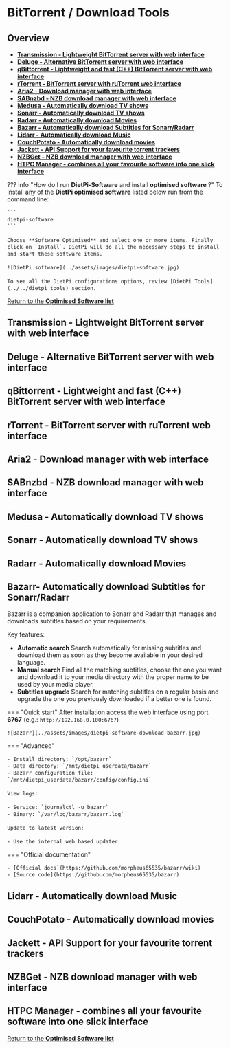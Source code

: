 # BitTorrent / Download Tools

## Overview

- [**Transmission - Lightweight BitTorrent server with web interface**](#transmission-lightweight-bittorrent-server-with-web-interface)
- [**Deluge - Alternative BitTorrent server with web interface**](#deluge-alternative-bittorrent-server-with-web-interface)
- [**qBittorrent - Lightweight and fast (C++) BitTorrent server with web interface**](#qbittorrent-lightweight-and-fast-c-bittorrent-server-with-web-interface)
- [**rTorrent - BitTorrent server with ruTorrent web interface**](#rtorrent-bittorrent-server-with-rutorrent-web-interface)
- [**Aria2 - Download manager with web interface**](#aria2-download-manager-with-web-interface)
- [**SABnzbd - NZB download manager with web interface**](#sabnzbd-nzb-download-manager-with-web-interface)
- [**Medusa - Automatically download TV shows**](#medusa-automatically-download-tv-shows)
- [**Sonarr - Automatically download TV shows**](#sonarr-automatically-download-tv-shows)
- [**Radarr - Automatically download Movies**](#radarr-automatically-download-movies)
- [**Bazarr - Automatically download Subtitles for Sonarr/Radarr**](#bazarr-automatically-download-subtitles-for-sonarrradarr)
- [**Lidarr - Automatically download Music**](#lidarr-automatically-download-music)
- [**CouchPotato - Automatically download movies**](#couchpotato-automatically-download-movies)
- [**Jackett - API Support for your favourite torrent trackers**](#jackett-api-support-for-your-favourite-torrent-trackers)
- [**NZBGet - NZB download manager with web interface**](#nzbget-nzb-download-manager-with-web-interface)
- [**HTPC Manager - combines all your favourite software into one slick interface**](#htpc-manager-combines-all-your-favourite-software-into-one-slick-interface)

??? info "How do I run **DietPi-Software** and install **optimised software** ?"
    To install any of the **DietPi optimised software** listed below run from the command line:

    ```
    dietpi-software
    ```

    Choose **Software Optimised** and select one or more items. Finally click on `Install`. DietPi will do all the necessary steps to install and start these software items.

    ![DietPi software](../assets/images/dietpi-software.jpg)

    To see all the DietPi configurations options, review [DietPi Tools](../../dietpi_tools) section.

[Return to the **Optimised Software list**](../../dietpi_optimised_software)

## Transmission - Lightweight BitTorrent server with web interface

## Deluge - Alternative BitTorrent server with web interface

## qBittorrent - Lightweight and fast (C++) BitTorrent server with web interface

## rTorrent - BitTorrent server with ruTorrent web interface

## Aria2 - Download manager with web interface

## SABnzbd - NZB download manager with web interface

## Medusa - Automatically download TV shows

## Sonarr - Automatically download TV shows

## Radarr - Automatically download Movies

## Bazarr- Automatically download Subtitles for Sonarr/Radarr

Bazarr is a companion application to Sonarr and Radarr that manages and downloads subtitles based on your requirements.

Key features:

- **Automatic search**
    Search automatically for missing subtitles and download them as soon as they become available in your desired language.
- **Manual search**
    Find all the matching subtitles, choose the one you want and download it to your media directory with the proper name to be used by your media player.
- **Subtitles upgrade**
    Search for matching subtitles on a regular basis and upgrade the one you previously downloaded if a better one is found.

=== "Quick start"
    After installation access the web interface using port **6767** (e.g.: `http://192.168.0.100:6767`)

    ![Bazarr](../assets/images/dietpi-software-download-bazarr.jpg)

=== "Advanced"

    - Install directory: `/opt/bazarr`
    - Data directory: `/mnt/dietpi_userdata/bazarr`
    - Bazarr configuration file: `/mnt/dietpi_userdata/bazarr/config/config.ini`

    View logs:

    - Service: `journalctl -u bazarr`
    - Binary: `/var/log/bazarr/bazarr.log`

    Update to latest version:

    - Use the internal web based updater

=== "Official documentation"

    - [Official docs](https://github.com/morpheus65535/bazarr/wiki)
    - [Source code](https://github.com/morpheus65535/bazarr)

## Lidarr - Automatically download Music

## CouchPotato - Automatically download movies

## Jackett - API Support for your favourite torrent trackers

## NZBGet - NZB download manager with web interface

## HTPC Manager - combines all your favourite software into one slick interface

[Return to the **Optimised Software list**](../../dietpi_optimised_software)
